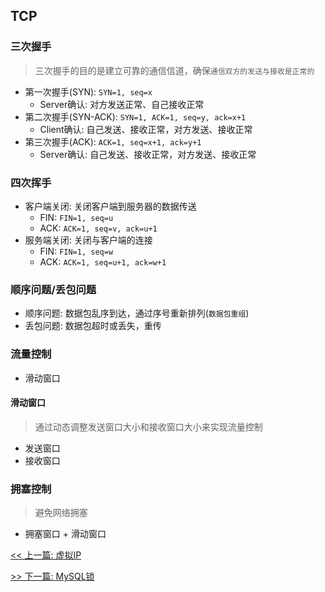 ## TCP

### 三次握手

> 三次握手的目的是建立可靠的通信信道，确保`通信双方的发送与接收是正常的`

* 第一次握手(SYN): `SYN=1, seq=x`
    * Server确认: 对方发送正常、自己接收正常
* 第二次握手(SYN-ACK): `SYN=1, ACK=1, seq=y, ack=x+1`
    * Client确认: 自己发送、接收正常，对方发送、接收正常
* 第三次握手(ACK): `ACK=1, seq=x+1, ack=y+1`
    * Server确认: 自己发送、接收正常，对方发送、接收正常

### 四次挥手

* 客户端关闭: 关闭客户端到服务器的数据传送
    * FIN: `FIN=1, seq=u`
    * ACK: `ACK=1, seq=v, ack=u+1`
* 服务端关闭: 关闭与客户端的连接
    * FIN: `FIN=1, seq=w`
    * ACK: `ACK=1, seq=u+1, ack=w+1`

### 顺序问题/丢包问题

* 顺序问题: 数据包乱序到达，通过序号重新排列(`数据包重组`)
* 丢包问题: 数据包超时或丢失，重传

### 流量控制

* 滑动窗口

#### 滑动窗口

> 通过动态调整发送窗口大小和接收窗口大小来实现流量控制

* 发送窗口
* 接收窗口

### 拥塞控制

> 避免网络拥塞

* 拥塞窗口 + 滑动窗口


[<< 上一篇: 虚拟IP](8-网络通信/虚拟IP.md)

[>> 下一篇: MySQL锁](9-数据库/MySQL锁.md)
